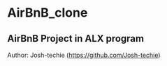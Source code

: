 # AirBnB_clone
## AirBnB Project in ALX program 
Author: Josh-techie (https://github.com/Josh-techie)